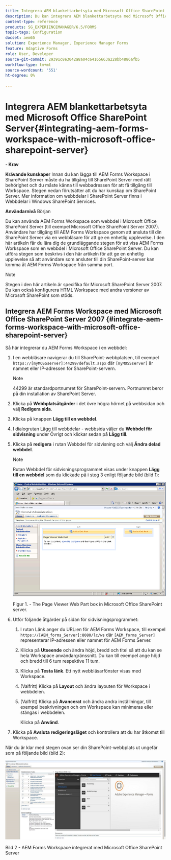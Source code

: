 ```yaml
---
title: Integrera AEM blankettarbetsyta med Microsoft Office SharePoint Server
description: Du kan integrera AEM blankettarbetsyta med Microsoft Office SharePoint Server.
content-type: reference
products: SG_EXPERIENCEMANAGER/6.5/FORMS
topic-tags: Configuration
docset: aem65
solution: Experience Manager, Experience Manager Forms
feature: Adaptive Forms
role: User, Developer
source-git-commit: 29391c8e3042a8a04c64165663a228bb4886afb5
workflow-type: tm+mt
source-wordcount: '551'
ht-degree: 0%

---
```


# Integrera AEM blankettarbetsyta med Microsoft Office SharePoint Server{#integrating-aem-forms-workspace-with-microsoft-office-sharepoint-server}

**- Krav**

**Krävande kunskaper**
Innan du kan lägga till AEM Forms Workspace i SharePoint Server måste du ha tillgång till SharePoint Server med rätt behörighet och du måste känna till webbadressen för att få tillgång till Workspace. Stegen nedan förutsätter att du har kunskap om SharePoint Server. Mer information om webbdelar i SharePoint Server finns i Webbdelar i Windows SharePoint Services.

**Användarnivå**
Början

Du kan använda AEM Forms Workspace som webbdel i Microsoft Office SharePoint Server (till exempel Microsoft Office SharePoint Server 2007). Användare har tillgång till AEM Forms Workspace genom att ansluta till din SharePoint Server via en webbläsare för att ge en enhetlig upplevelse. I den här artikeln får du lära dig de grundläggande stegen för att visa AEM Forms Workspace som en webbdel i Microsoft Office SharePoint Server. Du kan utföra stegen som beskrivs i den här artikeln för att ge en enhetlig upplevelse så att användare som ansluter till din SharePoint-server kan komma åt AEM Forms Workspace från samma port.

>[!NOTE]
>
>Stegen i den här artikeln är specifika för Microsoft SharePoint Server 2007. Du kan också konfigurera HTML Workspace med andra versioner av Microsoft SharePoint som stöds.

## Integrera AEM Forms Workspace med Microsoft Office SharePoint Server 2007 {#integrate-aem-forms-workspace-with-microsoft-office-sharepoint-server}

Så här integrerar du AEM Forms Workspace i en webbdel:

1. I en webbläsare navigerar du till SharePoint-webbplatsen, till exempel `https://[myMOSSserver]:44299/default.aspx` där `[myMOSSserver]` är namnet eller IP-adressen för SharePoint-servern.

   >[!NOTE]
   >
   >44299 är standardportnumret för SharePoint-servern. Portnumret beror på din installation av SharePoint Server.

1. Klicka på **Webbplatsåtgärder** i det övre högra hörnet på webbsidan och välj **Redigera sida**.
1. Klicka på knappen **Lägg till en webbdel**.
1. I dialogrutan Lägg till webbdelar - webbsida väljer du **Webbdel för sidvisning** under Övrigt och klickar sedan på **Lägg till**.
1. Klicka på **redigera** i rutan Webbdel för sidvisning och välj **Ändra delad webbdel**.

   >[!NOTE]
   >
   >Rutan Webbdel för sidvisningsprogrammet visas under knappen **Lägg till en webbdel** som du klickade på i steg 3 enligt följande bild (bild 1):

   ![Rutan Webbdel för sidvisning i Microsoft Office SharePoint-servern.](assets/page-viewer-web-part-box-in-microsoft-office-sharepoint-server.png)

   Figur 1. - The Page Viewer Web Part box in Microsoft Office SharePoint server.

1. Utför följande åtgärder på sidan för sidvisningsprogrammet:

   1. I rutan Länk anger du URL:en för AEM Forms Workspace, till exempel `https://[AEM_forms_Server]:8080/lc/ws` där `[AEM_forms_Server]` representerar IP-adressen eller namnet för AEM Forms Server.
   1. Klicka på **Utseende** och ändra höjd, bredd och titel så att du kan se hela Workspace användargränssnitt. Du kan till exempel ange höjd och bredd till 6 tum respektive 11 tum.
   1. Klicka på **Testa länk**. Ett nytt webbläsarfönster visas med Workspace.
   1. (Valfritt) Klicka på **Layout** och ändra layouten för Workspace i webbdelen.
   1. (Valfritt) Klicka på **Avancerat** och ändra andra inställningar, till exempel beskrivningen och om Workspace kan minimeras eller stängas i webbdelen.

      Klicka på **Använd**.

1. Klicka på **Avsluta redigeringsläget** och kontrollera att du har åtkomst till Workspace.

När du är klar med stegen ovan ser din SharePoint-webbplats ut ungefär som på följande bild (bild 2):

![AEM Forms Workspace integrerat med Microsoft Office SharePoint Server](assets/aem-forms-workspace.jpg)

Bild 2 - AEM Forms Workspace integrerat med Microsoft Office SharePoint Server
